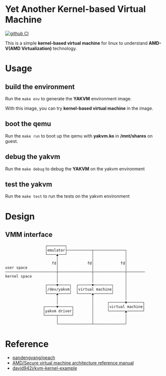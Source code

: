 # Yet Another Kernel-based Virtual Machine

[![github CI](https://github.com/JiaweiHawk/yakvm/actions/workflows/main.yml/badge.svg)](https://github.com/JiaweiHawk/yakvm/actions/)

This is a simple **kernel-based virtual machine** for linux to understand **AMD-V(AMD Virtualization)** technology.

# Usage

## build the environment

Run the ```make env``` to generate the **YAKVM** environment image.

With this image, you can try **kernel-based virtual machine** in the image.

## boot the qemu

Run the ```make run``` to boot up the qemu with **yakvm.ko** in **/mnt/shares** on guest.

## debug the yakvm

Run the ```make debug``` to debug the **YAKVM** on the yakvm environment

## test the yakvm

Run the ```make test``` to run the tests on the yakvm environment

# Design

## VMM interface

```
                  ┌────────┐
                  │emulator├───────────┬──────────────┐
                  └────▲───┘           │              │
                       │               │              │
                     fd│             fd│            fd│
user space             │               │              │
───────────────────────┼───────────────┼──────────────┼────────
kernel space           │               │              │
                       │               │              │
                  ┌────▼─────┐  ┌──────▼────────┐     │
                  │/dev/yakvm│  │virtual machine│     │
                  └────▲─────┘  └──────▲────────┘     │
                       │               │              │
                       │               │      ┌───────▼───────┐
                 ┌─────▼──────┐        │      │virtual machine│
                 │yakvm driver│        │      └───────▲───────┘
                 └─────┬──────┘        │              │
                       │               │              │
                       └───────────────┴──────────────┘
```

# Reference

- [pandengyang/peach](https://github.com/pandengyang/peach)
- [AMD/Secure virtual machine architecture reference manual](https://www.0x04.net/doc/amd/33047.pdf)
- [david942j/kvm-kernel-example](https://github.com/david942j/kvm-kernel-example)
